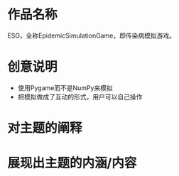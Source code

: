 # 作品名称

ESG，全称EpidemicSimulationGame，即传染病模拟游戏。



# 创意说明

* 使用Pygame而不是NumPy来模拟
* 把模拟做成了互动的形式，用户可以自己操作

# 对主题的阐释



# 展现出主题的内涵/内容



